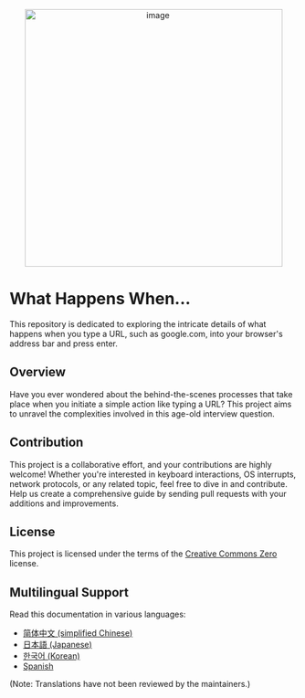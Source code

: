 <p align="center">
  <img width="451" alt="image" src="https://github.com/IsmaelKiprop/alx-system_engineering-devops/assets/133222922/f11aeff0-b828-49cd-a6e2-34388f1c4f75">
</p>

# What Happens When...

This repository is dedicated to exploring the intricate details of what happens when you type a URL, such as google.com, into your browser's address bar and press enter.

## Overview

Have you ever wondered about the behind-the-scenes processes that take place when you initiate a simple action like typing a URL? This project aims to unravel the complexities involved in this age-old interview question.

## Contribution

This project is a collaborative effort, and your contributions are highly welcome! Whether you're interested in keyboard interactions, OS interrupts, network protocols, or any related topic, feel free to dive in and contribute. Help us create a comprehensive guide by sending pull requests with your additions and improvements.

## License

This project is licensed under the terms of the [Creative Commons Zero](https://creativecommons.org/publicdomain/zero/1.0/) license.

## Multilingual Support

Read this documentation in various languages:
- [简体中文 (simplified Chinese)](link-to-chinese-version)
- [日本語 (Japanese)](link-to-japanese-version)
- [한국어 (Korean)](link-to-korean-version)
- [Spanish](link-to-spanish-version)

(Note: Translations have not been reviewed by the maintainers.)
